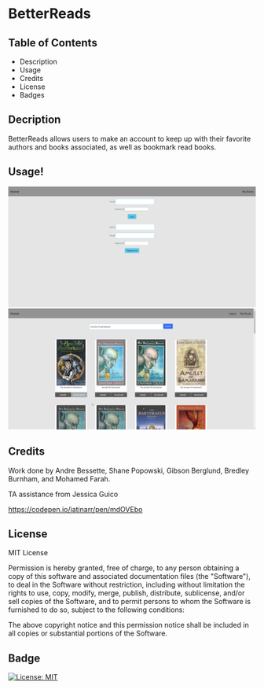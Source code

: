 # BetterReads

## Table of Contents
- Description
- Usage
- Credits
- License
- Badges

## Decription
BetterReads allows users to make an account to keep up with their favorite authors and books associated, as well as bookmark read books.

## Usage!
![Login Page](public/img/login.png)
![Search and bookmark example](public/img/Searched.png)

## Credits
Work done by Andre Bessette, Shane Popowski, Gibson Berglund, Bredley Burnham, and Mohamed Farah.

TA assistance from Jessica Guico

https://codepen.io/jatinarr/pen/mdOVEbo

## License

MIT License

Permission is hereby granted, free of charge, to any person obtaining a copy
of this software and associated documentation files (the "Software"), to deal
in the Software without restriction, including without limitation the rights
to use, copy, modify, merge, publish, distribute, sublicense, and/or sell
copies of the Software, and to permit persons to whom the Software is
furnished to do so, subject to the following conditions:

The above copyright notice and this permission notice shall be included in all
copies or substantial portions of the Software.

## Badge
[![License: MIT](https://img.shields.io/badge/License-MIT-yellow.svg)](https://opensource.org/licenses/MIT)

